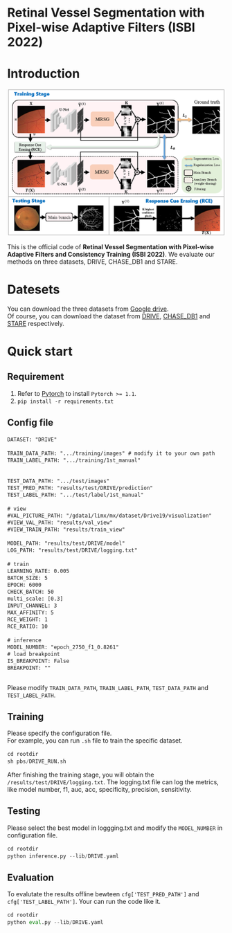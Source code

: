 # Retinal Vessel Segmentation with Pixel-wise Adaptive Filters (ISBI 2022)

# Introduction
![image](https://github.com/Limingxing00/Retinal-Vessel-Segmentation-ISBI2022/blob/main/figure/framework.png)  

This is the official code of **Retinal Vessel Segmentation with Pixel-wise Adaptive Filters and Consistency Training  (ISBI 2022)**. We evaluate our methods on three datasets, DRIVE, CHASE_DB1 and STARE.

# Datesets
You can download the three datasets from [Google drive](https://drive.google.com/file/d/1GvcnmCvsAip8I5354BiN99kUnNXEf2Fl/view?usp=sharing).  
Of course, you can download the dataset from [DRIVE](http://www.isi.uu.nl/Research/Databases/DRIVE/), [CHASE_DB1](https://blogs.kingston.ac.uk/retinal/chasedb1/) and [STARE](http://cecas.clemson.edu/~ahoover/stare/) respectively.

# Quick start
## Requirement
1. Refer to [Pytorch](https://pytorch.org/get-started/previous-versions/) to install `Pytorch >= 1.1`.
2. `pip install -r requirements.txt`


## Config file

```
DATASET: "DRIVE"

TRAIN_DATA_PATH: ".../training/images" # modify it to your own path
TRAIN_LABEL_PATH: ".../training/1st_manual"


TEST_DATA_PATH: ".../test/images"
TEST_PRED_PATH: "results/test/DRIVE/prediction"
TEST_LABEL_PATH: ".../test/label/1st_manual"

# view
#VAL_PICTURE_PATH: "/gdata1/limx/mx/dataset/Drive19/visualization"
#VIEW_VAL_PATH: "results/val_view"
#VIEW_TRAIN_PATH: "results/train_view"

MODEL_PATH: "results/test/DRIVE/model"
LOG_PATH: "results/test/DRIVE/logging.txt"

# train
LEARNING_RATE: 0.005
BATCH_SIZE: 5
EPOCH: 6000
CHECK_BATCH: 50
multi_scale: [0.3]
INPUT_CHANNEL: 3
MAX_AFFINITY: 5
RCE_WEIGHT: 1
RCE_RATIO: 10

# inference
MODEL_NUMBER: "epoch_2750_f1_0.8261"
# load breakpoint
IS_BREAKPOINT: False
BREAKPOINT: ""


```

Please modify ```TRAIN_DATA_PATH```, ```TRAIN_LABEL_PATH```, ```TEST_DATA_PATH``` and ```TEST_LABEL_PATH```.  

## Training
Please specify the configuration file.  
For example, you can run ```.sh``` file to train the specific dataset.
```python
cd rootdir
sh pbs/DRIVE_RUN.sh
```
After finishing the training stage, you will obtain the ```/results/test/DRIVE/logging.txt```. The logging.txt file can log the metrics, like model number, f1, auc, acc, specificity, precision, sensitivity.

## Testing
Please select the best model in loggging.txt and modify the ```MODEL_NUMBER``` in configuration file.
```python
cd rootdir
python inference.py --lib/DRIVE.yaml 
```


## Evaluation
To evalutate the results offline bewteen `cfg['TEST_PRED_PATH']` and `cfg['TEST_LABEL_PATH']`. Your can run the code like it.
```python
cd rootdir
python eval.py --lib/DRIVE.yaml 
```
